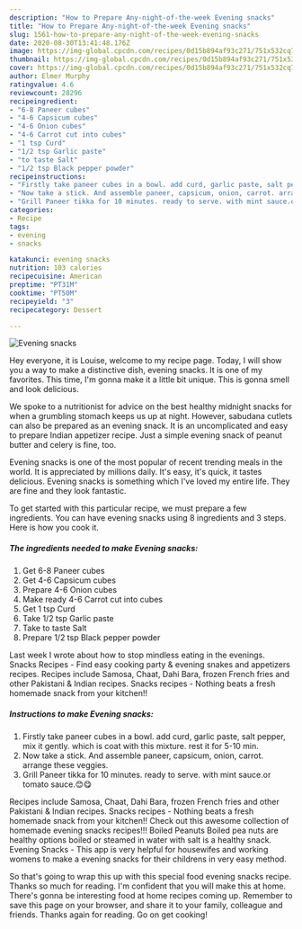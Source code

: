 ```yaml
---
description: "How to Prepare Any-night-of-the-week Evening snacks"
title: "How to Prepare Any-night-of-the-week Evening snacks"
slug: 1561-how-to-prepare-any-night-of-the-week-evening-snacks
date: 2020-08-30T13:41:48.176Z
image: https://img-global.cpcdn.com/recipes/0d15b894af93c271/751x532cq70/evening-snacks-recipe-main-photo.jpg
thumbnail: https://img-global.cpcdn.com/recipes/0d15b894af93c271/751x532cq70/evening-snacks-recipe-main-photo.jpg
cover: https://img-global.cpcdn.com/recipes/0d15b894af93c271/751x532cq70/evening-snacks-recipe-main-photo.jpg
author: Elmer Murphy
ratingvalue: 4.6
reviewcount: 28296
recipeingredient:
- "6-8 Paneer cubes"
- "4-6 Capsicum cubes"
- "4-6 Onion cubes"
- "4-6 Carrot cut into cubes"
- "1 tsp Curd"
- "1/2 tsp Garlic paste"
- "to taste Salt"
- "1/2 tsp Black pepper powder"
recipeinstructions:
- "Firstly take paneer cubes in a bowl. add curd, garlic paste, salt pepper, mix it gently. which is coat with this mixture. rest it for 5-10 min."
- "Now take a stick. And assemble paneer, capsicum, onion, carrot. arrange these veggies."
- "Grill Paneer tikka for 10 minutes. ready to serve. with mint sauce.or tomato sauce.😊😋"
categories:
- Recipe
tags:
- evening
- snacks

katakunci: evening snacks 
nutrition: 103 calories
recipecuisine: American
preptime: "PT31M"
cooktime: "PT50M"
recipeyield: "3"
recipecategory: Dessert

---
```



![Evening snacks](https://img-global.cpcdn.com/recipes/0d15b894af93c271/751x532cq70/evening-snacks-recipe-main-photo.jpg)

Hey everyone, it is Louise, welcome to my recipe page. Today, I will show you a way to make a distinctive dish, evening snacks. It is one of my favorites. This time, I'm gonna make it a little bit unique. This is gonna smell and look delicious.

We spoke to a nutritionist for advice on the best healthy midnight snacks for when a grumbling stomach keeps us up at night. However, sabudana cutlets can also be prepared as an evening snack. It is an uncomplicated and easy to prepare Indian appetizer recipe. Just a simple evening snack of peanut butter and celery is fine, too.

Evening snacks is one of the most popular of recent trending meals in the world. It is appreciated by millions daily. It's easy, it's quick, it tastes delicious. Evening snacks is something which I've loved my entire life. They are fine and they look fantastic.


To get started with this particular recipe, we must prepare a few ingredients. You can have evening snacks using 8 ingredients and 3 steps. Here is how you cook it.

<!--inarticleads1-->

##### The ingredients needed to make Evening snacks:

1. Get 6-8 Paneer cubes
1. Get 4-6 Capsicum cubes
1. Prepare 4-6 Onion cubes
1. Make ready 4-6 Carrot cut into cubes
1. Get 1 tsp Curd
1. Take 1/2 tsp Garlic paste
1. Take to taste Salt
1. Prepare 1/2 tsp Black pepper powder


Last week I wrote about how to stop mindless eating in the evenings. Snacks Recipes - Find easy cooking party &amp; evening snakes and appetizers recipes. Recipes include Samosa, Chaat, Dahi Bara, frozen French fries and other Pakistani &amp; Indian recipes. Snacks recipes - Nothing beats a fresh homemade snack from your kitchen!! 

<!--inarticleads2-->

##### Instructions to make Evening snacks:

1. Firstly take paneer cubes in a bowl. add curd, garlic paste, salt pepper, mix it gently. which is coat with this mixture. rest it for 5-10 min.
1. Now take a stick. And assemble paneer, capsicum, onion, carrot. arrange these veggies.
1. Grill Paneer tikka for 10 minutes. ready to serve. with mint sauce.or tomato sauce.😊😋


Recipes include Samosa, Chaat, Dahi Bara, frozen French fries and other Pakistani &amp; Indian recipes. Snacks recipes - Nothing beats a fresh homemade snack from your kitchen!! Check out this awesome collection of homemade evening snacks recipes!!! Boiled Peanuts Boiled pea nuts are healthy options boiled or steamed in water with salt is a healthy snack. Evening Snacks - This app is very helpful for housewifes and working womens to make a evening snacks for their childrens in very easy method. 

So that's going to wrap this up with this special food evening snacks recipe. Thanks so much for reading. I'm confident that you will make this at home. There's gonna be interesting food at home recipes coming up. Remember to save this page on your browser, and share it to your family, colleague and friends. Thanks again for reading. Go on get cooking!
